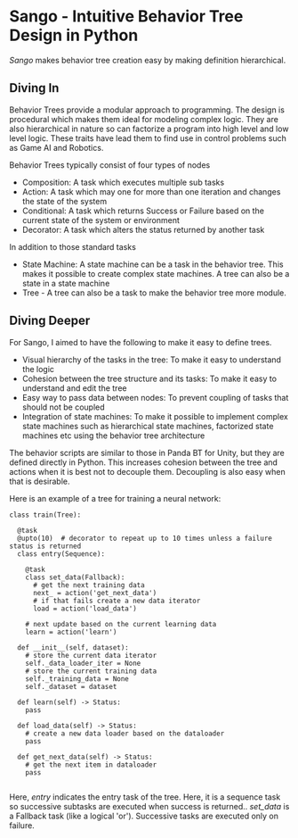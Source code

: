 # Sango - Intuitive Behavior Tree Design in Python

*Sango* makes behavior tree creation easy by making definition hierarchical.

## Diving In

Behavior Trees provide a modular approach to programming. The design is procedural which makes them ideal for modeling complex logic. They are also hierarchical in nature so can factorize a program into high level and low level logic. These traits have lead them to find use in control problems such as Game AI and Robotics.

Behavior Trees typically consist of four types of nodes
* Composition: A task which executes multiple sub tasks 
* Action: A task which may one for more than one iteration and changes the state of the system
* Conditional: A task which returns Success or Failure based on the current state of the system or environment
* Decorator: A task which alters the status returned by another task

In addition to those standard tasks
* State Machine: A state machine can be a task in the behavior tree. This makes it possible to create complex state machines. A tree can also be a state in a state machine
* Tree - A tree can also be a task to make the behavior tree more module.

## Diving Deeper

For Sango, I aimed to have the following to make it easy to define trees.

* Visual hierarchy of the tasks in the tree: To make it easy to understand the logic
* Cohesion between the tree structure and its tasks: To make it easy to understand and edit the tree
* Easy way to pass data between nodes: To prevent coupling of tasks that should not be coupled
* Integration of state machines: To make it possible to implement complex state machines such as hierarchical state machines, factorized state machines etc using the behavior tree architecture

The behavior scripts are similar to those in Panda BT for Unity, but they are defined directly in Python. This increases cohesion between the tree and actions when it is best not  to decouple them. Decoupling is also easy when that is desirable.

Here is an example of a tree for training a neural network:

```
class train(Tree):

  @task
  @upto(10)  # decorator to repeat up to 10 times unless a failure status is returned
  class entry(Sequence):
    
    @task
    class set_data(Fallback):
      # get the next training data
      next_ = action('get_next_data')
      # if that fails create a new data iterator
      load = action('load_data')
     
    # next update based on the current learning data
    learn = action('learn')
  
  def __init__(self, dataset):
    # store the current data iterator
    self._data_loader_iter = None
    # store the current training data
    self._training_data = None
    self._dataset = dataset
 
  def learn(self) -> Status:
    pass
    
  def load_data(self) -> Status:
    # create a new data loader based on the dataloader
    pass
    
  def get_next_data(self) -> Status:
    # get the next item in dataloader
    pass
    
```

Here, *entry* indicates the entry task of the tree. Here, it is a sequence task so successive subtasks are executed when success is returned.. *set_data* is a Fallback task (like a logical 'or'). Successive tasks are executed only on failure.
